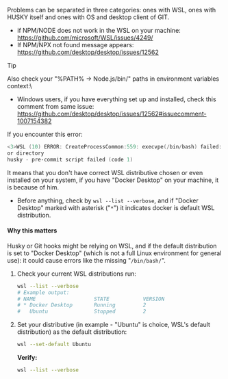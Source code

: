 Problems can be separated in three categories: ones with WSL, ones with HUSKY
itself and ones with OS and desktop client of GIT.

- if NPM/NODE does not work in the WSL on your machine:\
  <https://github.com/microsoft/WSL/issues/4249/>
- If NPM/NPX not found message appears:\
  <https://github.com/desktop/desktop/issues/12562>

> [!Tip]
> Also check your "%PATH%  → Node.js/bin/" paths in environment variables context:\
>
> - Windows users, if you have everything set up and installed, check this comment
    from same issue:\
>   <https://github.com/desktop/desktop/issues/12562#issuecomment-1007154382>

If you encounter this error:

```powershell
<3>WSL (10) ERROR: CreateProcessCommon:559: execvpe(/bin/bash) failed: No such file
or directory
husky - pre-commit script failed (code 1)
```

It means that you don't have correct WSL distributive chosen or even installed on
your system, if you have "Docker Desktop" on your machine, it is because of him.

- Before anything, check by `wsl --list --verbose`, and if "Docker Desktop" marked
  with asterisk ("`*`") it indicates docker is
  default WSL distribution.

#### Why this matters

Husky or Git hooks might be relying on WSL, and if the default distribution is set
to "Docker Desktop" (which is not a full Linux environment for general use): it
could cause errors like the missing "`/bin/bash/`".

1. Check your current WSL distributions run:

    ```bash
    wsl --list --verbose
    # Example output:
    # NAME                   STATE           VERSION
    # * Docker Desktop       Running         2
    #   Ubuntu               Stopped         2
    ```

2. Set your distributive (in example - "Ubuntu" is choice, WSL's default distribution)
   as the default distribution:

    ```bash
    wsl --set-default Ubuntu
    ```

    **Verify:**

    ```bash
    wsl --list --verbose
    ```
